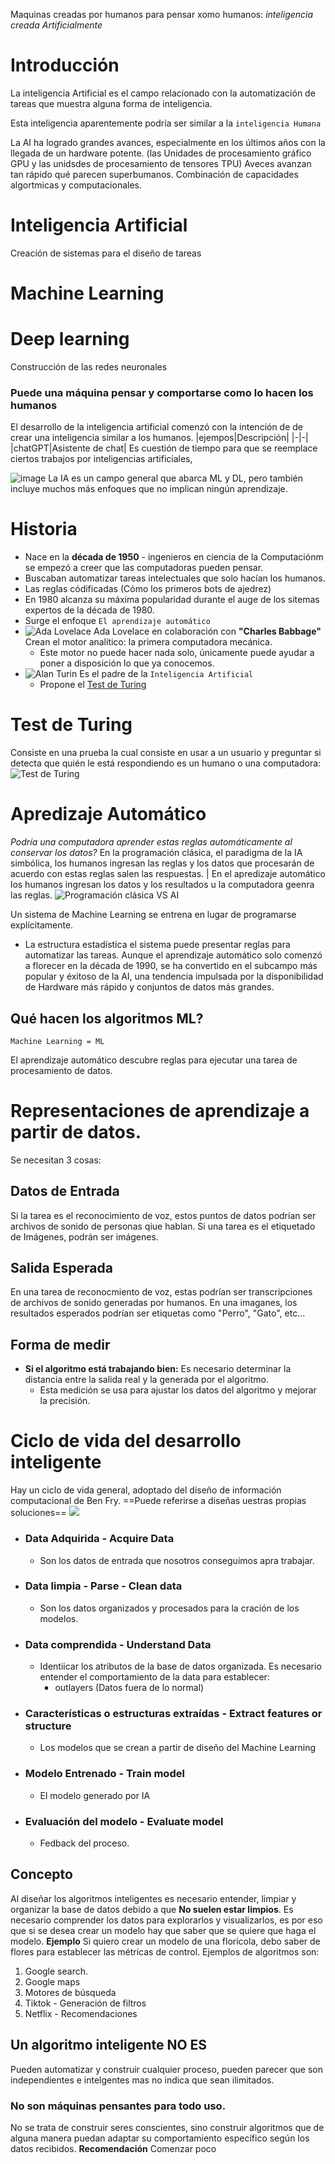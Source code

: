 Maquinas creadas por humanos para pensar xomo humanos: *inteligencia creada Artificialmente*

# Introducción 
La inteligencia Artificial es el campo relacionado con la automatización de tareas que muestra alguna forma de inteligencia. 

Esta inteligencia aparentemente podría ser similar a la `inteligencia Humana`

La AI ha logrado grandes avances, especialmente en los últimos años con la llegada de un hardware potente. (las Unidades de procesamiento gráfico GPU y las unidsdes de procesamiento de tensores TPU) 
Aveces avanzan tan rápido qué parecen superbumanos. 
Combinación de capacidades algortmicas y computacionales. 
# Inteligencia Artificial 
Creación de sistemas para el diseño de tareas
# Machine Learning

# Deep learning 
Construcción de las redes neuronales
### Puede una máquina pensar y comportarse como lo hacen los humanos
El desarrollo de la inteligencia artificial comenzó con la intención de de crear una inteligencia similar a los humanos.
|ejempos|Descripción|
|-|-|
|chatGPT|Asistente de chat|
Es cuestión de tiempo para que se reemplace ciertos trabajos por inteligencias artificiales, 

![image](./Images/Pasted%20image%2020230516101852.png)
La IA es un campo general que abarca ML y DL, pero también incluye muchos más enfoques que no implican ningún aprendizaje.
# Historia
- Nace en la **década de 1950** - ingenieros en ciencia de la Computaciónm se empezó a creer que las computadoras pueden pensar.
- Buscaban automatizar tareas intelectuales que solo hacían los humanos.
- Las reglas códificadas (Cómo los primeros bots de ajedrez)
- En 1980 alcanza su máxima popularidad durante el auge de los sitemas expertos de la década de 1980.
- Surge el enfoque `El aprendizaje automático` 
- ![Ada Lovelace](./Images/Pasted%20image%2020230516103132.png) Ada Lovelace en colaboración con **"Charles Babbage"** Crean el motor analítico: la primera computadora mecánica.
	- Este motor no puede hacer nada solo, únicamente puede ayudar a poner a disposición lo que ya conocemos.
- ![Alan Turin](./Images/Pasted%20image%2020230516103439.png) Es el padre de la `Inteligencia Artificial`
	- Propone el [Test de Turing](Capítulo%201_%20Fundamentos%20de%20AI#Test%20de%20Turing)
# Test de Turing
Consiste en una prueba la cual consiste en usar a un usuario y preguntar si detecta que quién le está respondiendo es un humano o una computadora:
![Test de Turing](./Images/Pasted%20image%2020230516104253.png)
# Apredizaje Automático
*Podría una computadora aprender estas reglas automáticamente al conservar los datos?*
En la programación clásica, el paradigma de la IA simbólica, los humanos ingresan las reglas y los datos que procesarán de acuerdo con estas reglas salen las respuestas.
| En el apredizaje automático los humanos ingresan los datos y los resultados u la computadora geenra las reglas.
![Programación clásica VS AI](./Images/Pasted%20image%2020230516104619.png)

Un sistema de Machine Learning se entrena en lugar de programarse explícitamente.
- La estructura estadística el sistema puede presentar reglas para automatizar las tareas. 
Aunque el aprendizaje automático solo comenzó a florecer en la década de 1990, se ha convertido en el subcampo más popular y éxitoso de la AI, una tendencia impulsada por la disponibilidad de Hardware más rápido y conjuntos de datos más grandes.

## Qué hacen los algoritmos ML?
	Machine Learning = ML
El aprendizaje automático descubre reglas para ejecutar una tarea de procesamiento de datos.
# Representaciones de aprendizaje a partir de datos.
Se necesitan 3 cosas:
## Datos de Entrada
Si la tarea es el reconocimiento de voz, estos puntos de datos podrían ser archivos de sonido de personas qiue hablan. Si una tarea es el etiquetado de Imágenes, podrán ser imágenes.
## Salida Esperada
En una tarea de reconocmiento de voz, estas podrían ser transcripciones de archivos de sonido generadas por humanos. En una imaganes, los resultados esperados podrían ser etiquetas como "Perro", "Gato", etc...
## Forma de medir
- **Si el algoritmo está trabajando bien:** Es necesario determinar la distancia entre la salida real y la generada por el algoritmo.
	- Esta medición se usa para ajustar los datos del algoritmo y mejorar la precisión.

# Ciclo de vida del desarrollo inteligente
Hay un ciclo de vida general, adoptado del diseño de información computacional de Ben Fry. ==Puede referirse a diseñas uestras propias soluciones==
![](Pasted%20image%2020230523101814.png)
- ### Data Adquirida - Acquire Data
	- Son los datos de entrada que nosotros conseguimos apra trabajar.
- ### Data limpia - Parse - Clean data
	- Son los datos organizados y procesados para la cración de los modelos.
- ### Data comprendida - Understand Data
	- Identiicar los atributos de la base de datos organizada. Es necesario entender el comportamiento de la data para establecer:
		- outlayers (Datos fuera de lo normal)
- ### Características o estructuras extraídas - Extract features or structure
	- Los modelos que se crean a partir de diseño del Machine Learning
- ### Modelo Entrenado - Train model
	- El modelo generado por IA
- ### Evaluación del modelo - Evaluate model
	- Fedback del proceso.
## Concepto
Al diseñar los algoritmos inteligentes es necesario entender, limpiar y organizar la base de datos debido a que **No suelen estar limpios**. Es necesario comprender los datos para explorarlos y visualizarlos, es por eso que si se desea crear un modelo hay que saber que se quiere que haga el modelo.
	**Ejemplo**
	Si quiero crear un modelo de una florícola, debo saber de flores para establecer las métricas de control.
Ejemplos de algoritmos son:
1. Google search.
2. Google maps
3. Motores de búsqueda
4. Tiktok - Generación de filtros
5. Netflix - Recomendaciones
## Un algoritmo inteligente NO ES
Pueden automatizar y construir cualquier proceso, pueden parecer que son independientes e intelgentes mas no indica que sean ilimitados.
### No son máquinas pensantes para todo uso.
No se trata de construir seres conscientes, sino construir algoritmos que de alguna manera puedan adaptar su comportamiento específico según los datos recibidos.
	**Recomendación**
	Comenzar poco